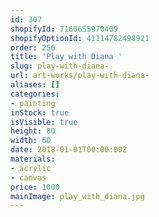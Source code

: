 ```yaml
---
id: 307
shopifyId: 7160655970409
shopifyOptionId: 41114782498921
order: 256
title: 'Play with Diana '
slug: play-with-diana-
url: art-works/play-with-diana-
aliases: []
categories:
- painting
inStock: true
isVisible: true
height: 80
width: 60
date: 2018-01-01T00:00:00Z
materials:
- acrylic
- canvas
price: 1000
mainImage: play_with_diana.jpg
---
```


